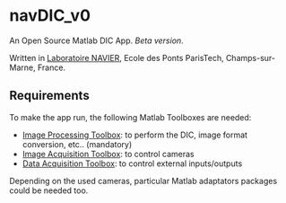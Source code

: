 # navDIC_v0

An Open Source Matlab DIC App. *Beta version*.

Written in [Laboratoire NAVIER](https://navier.enpc.fr/?lang=en), Ecole des Ponts ParisTech, Champs-sur-Marne, France.

## Requirements

To make the app run, the following Matlab Toolboxes are needed:
- [Image Processing Toolbox](https://www.mathworks.com/products/image.html): to perform the DIC, image format conversion, etc.. (mandatory)
- [Image Acquisition Toolbox](https://www.mathworks.com/products/imaq.html): to control cameras
- [Data Acquisition Toolbox](https://www.mathworks.com/products/daq.html): to control external inputs/outputs

Depending on the used cameras, particular Matlab adaptators packages could be needed too.
